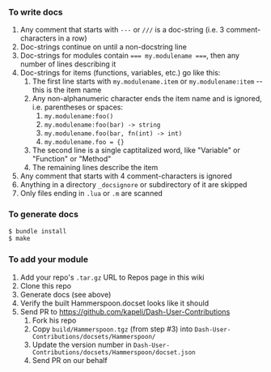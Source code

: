 ### To write docs

1. Any comment that starts with `---` or `///` is a doc-string (i.e. 3 comment-characters in a row)
2. Doc-strings continue on until a non-docstring line
3. Doc-strings for modules contain `=== my.modulename ===`, then any number of lines describing it
4. Doc-strings for items (functions, variables, etc.) go like this:
   1. The first line starts with `my.modulename.item` or `my.modulename:item` -- this is the item name
   2. Any non-alphanumeric character ends the item name and is ignored, i.e. parentheses or spaces:
      1. `my.modulename:foo()`
      2. `my.modulename:foo(bar) -> string`
      3. `my.modulename.foo(bar, fn(int) -> int)`
      4. `my.modulename.foo = {}`
   3. The second line is a single captitalized word, like "Variable" or "Function" or "Method"
   4. The remaining lines describe the item
5. Any comment that starts with 4 comment-characters is ignored
6. Anything in a directory `_docsignore` or subdirectory of it are skipped
7. Only files ending in `.lua` or `.m` are scanned

### To generate docs

~~~bash
$ bundle install
$ make
~~~

### To add your module

1. Add your repo's `.tar.gz` URL to Repos page in this wiki
2. Clone this repo
3. Generate docs (see above)
4. Verify the built Hammerspoon.docset looks like it should
5. Send PR to https://github.com/kapeli/Dash-User-Contributions
   1. Fork his repo
   2. Copy `build/Hammerspoon.tgz` (from step #3) into `Dash-User-Contributions/docsets/Hammerspoon/`
   3. Update the version number in `Dash-User-Contributions/docsets/Hammerspoon/docset.json`
   4. Send PR on our behalf
